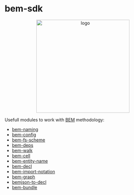 bem-sdk
=======

<div align="center">
    <img width="300" height="300" src="https://bem-sdk.github.io/bem-sdk/logo.svg" alt="logo" />
</div>

Usefull modules to work with [BEM] methodology:

* [bem-naming](https://github.com/bem-sdk/bem-naming)
* [bem-config](https://github.com/bem-sdk/bem-config)
* [bem-fs-scheme](https://github.com/bem-sdk/bem-fs-scheme)
* [bem-deps](https://github.com/bem-sdk/bem-deps)
* [bem-walk](https://github.com/bem-sdk/bem-walk)
* [bem-cell](https://github.com/bem-sdk/bem-cell)
* [bem-entity-name](https://github.com/bem-sdk/bem-entity-name)
* [bem-decl](https://github.com/bem-sdk/bem-decl)
* [bem-import-notation](https://github.com/bem-sdk/bem-import-notation)
* [bem-graph](https://github.com/bem-sdk/bem-graph)
* [bemjson-to-decl](https://github.com/bem-sdk/bemjson-to-decl)
* [bem-bundle](https://github.com/bem-sdk/bem-bundle)

[BEM]: https://en.bem.info/
